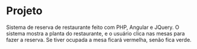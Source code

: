 # Projeto

Sistema de reserva de restaurante feito com PHP, Angular e JQuery. O sistema mostra a planta do restaurante, e o usuário clica nas mesas para fazer a reserva. Se tiver ocupada a mesa ficará vermelha, senão fica verde.

